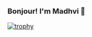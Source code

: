 ### Bonjour! I'm Madhvi 👋

[![trophy](https://github-profile-trophy.vercel.app/?username=madhvimit123&theme=onedark)](https://github.com/ryo-ma/github-profile-trophy)

<!--
**madhvimit123/madhvimit123** is a ✨ _special_ ✨ repository because its `README.md` (this file) appears on your GitHub profile.

Here are some ideas to get you started:

- 🔭 I’m currently working on ...
- 🌱 I’m currently learning ...
- 👯 I’m looking to collaborate on ...
- 🤔 I’m looking for help with ...
- 💬 Ask me about ...
- 📫 How to reach me: ...
- 😄 Pronouns: ...
- ⚡ Fun fact: ...
-->
